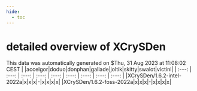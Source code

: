 ```yaml
---
hide:
  - toc
---
```


detailed overview of XCrySDen
=============================


This data was automatically generated on $Thu, 31 Aug 2023 at 11:08:02 CEST
| |accelgor|doduo|donphan|gallade|joltik|skitty|swalot|victini|
| :---: | :---: | :---: | :---: | :---: | :---: | :---: | :---: | :---: |
|XCrySDen/1.6.2-intel-2022a|x|x|x|-|x|x|x|x|
|XCrySDen/1.6.2-foss-2022a|x|x|x|-|x|x|x|x|
